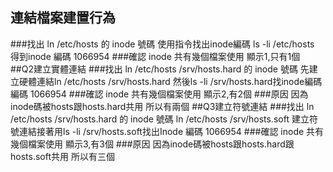 ## 連結檔案建置行為
###找出 ln /etc/hosts 的 inode 號碼
使用指令找出inode編碼 ls -li /etc/hosts
得到inode 編碼 1066954
###確認 inode 共有幾個檔案使用
顯示1,只有1個
##Q2建立實體連結
###找出 ln /etc/hosts /srv/hosts.hard 的 inode 號碼
先建立硬體連結ln /etc/hosts /srv/hosts.hard 然後ls -li /srv/hosts.hard找inode編碼
編碼 1066954
###確認 inode 共有幾個檔案使用
顯示2,有2個
###原因
因為inode碼被hosts跟hosts.hard共用 所以有兩個
##Q3建立符號連結
###找出 ln /etc/hosts /srv/hosts.hard 的 inode 號碼
ln /etc/hosts /srv/hosts.soft 建立符號連結接著用ls -li /srv/hosts.soft找出Inode
編碼 1066954
###確認 inode 共有幾個檔案使用
顯示3,有3個
###原因
因為inode碼被hosts跟hosts.hard跟hosts.soft共用 所以有三個